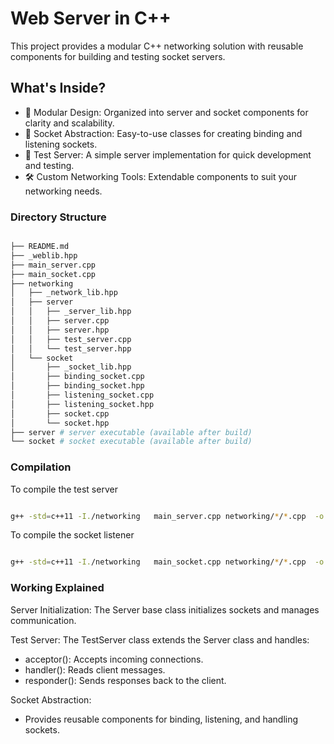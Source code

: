 # Web Server in C++ 

This project provides a modular C++ networking solution with reusable components for building and testing socket servers.

## What's Inside? 

- 🧩 Modular Design: Organized into server and socket components for clarity and scalability.
- 🔌 Socket Abstraction: Easy-to-use classes for creating binding and listening sockets.
- 🚀 Test Server: A simple server implementation for quick development and testing.
- 🛠️ Custom Networking Tools: Extendable components to suit your networking needs.

### Directory Structure 

```bash 

├── README.md
├── _weblib.hpp
├── main_server.cpp
├── main_socket.cpp
├── networking
│   ├── _network_lib.hpp
│   ├── server
│   │   ├── _server_lib.hpp
│   │   ├── server.cpp
│   │   ├── server.hpp
│   │   ├── test_server.cpp
│   │   └── test_server.hpp
│   └── socket
│       ├── _socket_lib.hpp
│       ├── binding_socket.cpp
│       ├── binding_socket.hpp
│       ├── listening_socket.cpp
│       ├── listening_socket.hpp
│       ├── socket.cpp
│       └── socket.hpp
├── server # server executable (available after build)
└── socket # socket executable (available after build)

```

### Compilation 

To compile the test server 

```bash 

g++ -std=c++11 -I./networking   main_server.cpp networking/*/*.cpp  -o server

```

To compile the socket listener 

```bash 

g++ -std=c++11 -I./networking   main_socket.cpp networking/*/*.cpp  -o socket

```

### Working Explained 

Server Initialization: The Server base class initializes sockets and manages communication.

Test Server: The TestServer class extends the Server class and handles:

- acceptor(): Accepts incoming connections.
- handler(): Reads client messages.
- responder(): Sends responses back to the client.

Socket Abstraction:

- Provides reusable components for binding, listening, and handling sockets.